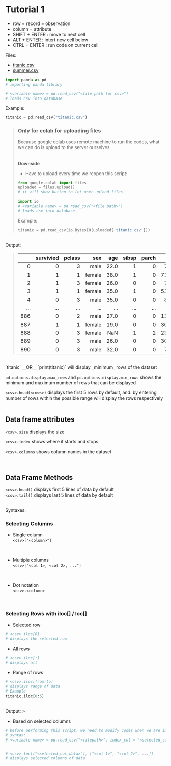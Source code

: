 # __Tutorial 1__

- row = record = observation
- column = attribute
- SHIFT + ENTER : move to next cell
- ALT + ENTER : intert new cell below
- CTRL + ENTER : run code on current cell

Files:  
- [titanic.csv](https://github.com/m4karoni/Tutorial-Intro-to-DS/files/7939155/titanic.csv)
- [summer.csv](https://github.com/m4karoni/Tutorial-Intro-to-DS/files/7939153/summer.csv)

``` python
import panda as pd
# importing panda library

# <variable name> = pd.read_csv("<file path for csv>")
# loads csv into database
```
  
Example:
``` python
titanic = pd.read_csv("titanic.csv")
```
  
> ### __Only for colab for uploading files__  
> Because google colab uses remote machine to run the codes, what we can do is upload to the server ourselves  
> <br>  
> __Downside__
> - Have to upload every time we reopen this script:
> 
> ``` python
> from google.colab import files
> uploaded = files.upload()
> # it will show button to let user upload files
> 
> import io
> # <variable name> = pd.read_csv("<file path>")
> # loads csv into database
> ```
>
> Example:
> ``` python
> titanic = pd.read_csv(io.BytesIO(uploaded['titanic.csv']))
> ```
  
<br>  
Output:  
  
> ||survivied|pclass|sex|age|sibsp|parch|fare|embarked|deck|
> |-:|-:|-:|-:|-:|-:|-:|-:|-:|-:|
> |0|0|3|male|22.0|1|0|7.2500|S|NaN|
> |1|1|1|female|38.0|1|0|71.2833|C|C|
> |2|1|3|female|26.0|0|0|7.9250|S|NaN|
> |3|1|1|female|35.0|1|0|53.1000|S|C|
> |4|0|3|male|35.0|0|0|8.0500|S|NaN|
> |...|...|...|...|...|...|...|...|...|...|
> |886|0|2|male|27.0|0|0|13.0000|S|NaN|
> |887|1|1|female|19.0|0|0|30.0000|S|B|
> |888|0|3|female|NaN|1|2|23.4500|S|NaN|
> |889|0|3|male|26.0|0|0|30.0000|C|C|
> |890|0|3|male|32.0|0|0|7.7500|Q|NaN|  
 <br>  
`titanic` __OR__ `print(titanic)` will display _minimum_ rows of the dataset  
  
`pd.options.display.max_rows` and `pd.options.display.min_rows` shows the minimum and maximum number of rows that can be displayed  
  
`<csv>.head(<rows>)` displays the first 5 rows by default, and. by entering number of rows within the possible range will display the rows respectively  
<br>  
  
## __Data frame attributes__
`<csv>.size` displays the size
  
`<csv>.index` shows where it starts and stops
  
`<csv>.columns` shows column names in the dataset
  
<br>  
  
## __Data Frame Methods__
`<csv>.head()` displays first 5 lines of data by default  
`<csv>.tail()` displays last 5 lines of data by default  
  
<br>  
Syntaxes:  
<br>  
  
### __Selecting Columns__
- Single column  
`<csv>["<column>"]`  
<br>  
  
- Multiple columns  
`<csv>["<col 1>, <col 2>, ..."]`  
<br>  
  
- Dot notation  
`<csv>.<column>`  
<br>  
  
### __Selecting Rows with iloc[] / loc[]__
- Selected row
``` python
# <csv>.iloc[0]
# displays the selected row
```  
  
- All rows
``` python
# <csv>.iloc[:]
# displays all
```  

- Range of rows
``` python
# <csv>.iloc[from:to]
# displays range of data
# Example
titanic.iloc[0:5]
```  
<br>  
Output:  
> 
  
- Based on selected columns
``` python
# before performing this script, we need to modify codes when we are importing csv file as below
# syntax:
# <variable name> = pd.read_csv("<filepath>", index_col = "<selected_col>")


# <csv>.loc[["<selected_col_data>"], ["<col 1>", "<col 2>", ...]]
# displays selected columns of data
```
